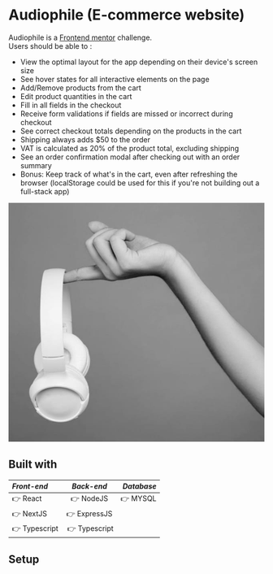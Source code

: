 # Audiophile (E-commerce website)

Audiophile is a [Frontend mentor](https://www.frontendmentor.io) challenge. <br>
Users should be able to : <br>
- View the optimal layout for the app depending on their device's screen size
- See hover states for all interactive elements on the page
- Add/Remove products from the cart
- Edit product quantities in the cart
- Fill in all fields in the checkout
- Receive form validations if fields are missed or incorrect during checkout
- See correct checkout totals depending on the products in the cart
- Shipping always adds $50 to the order
- VAT is calculated as 20% of the product total, excluding shipping
- See an order confirmation modal after checking out with an order summary
- Bonus: Keep track of what's in the cart, even after refreshing the browser (localStorage could be used for this if you're not building out a full-stack app)

![Headphones](assets/public/product-xx59-headphones/desktop/image-gallery-3.jpg)

## Built with
| ***Front-end***      | ***Back-end*** | ***Database***     |
| :---        |    :----:   |          ---: |
| 👉 React      | 👉 NodeJS      | 👉 MYSQL   |
| 👉 NextJS   | 👉 ExpressJS        
| 👉 Typescript | 👉 Typescript

## Setup
